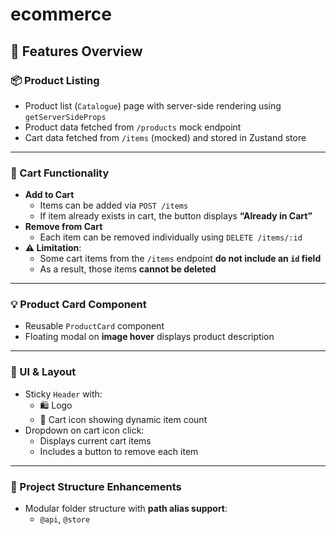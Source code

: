 # ecommerce

## 🧾 Features Overview

### 📦 Product Listing

- Product list (`Catalogue`) page with server-side rendering using `getServerSideProps`
- Product data fetched from `/products` mock endpoint
- Cart data fetched from `/items` (mocked) and stored in Zustand store

---

### 🛒 Cart Functionality

- **Add to Cart**
  - Items can be added via `POST /items`
  - If item already exists in cart, the button displays **“Already in Cart”**
- **Remove from Cart**
  - Each item can be removed individually using `DELETE /items/:id`
- **⚠️ Limitation**:
  - Some cart items from the `/items` endpoint **do not include an `id` field**
  - As a result, those items **cannot be deleted**

---

### 💡 Product Card Component

- Reusable `ProductCard` component
- Floating modal on **image hover** displays product description

---

### 🎨 UI & Layout

- Sticky `Header` with:
  - 🛍️ Logo
  - 🛒 Cart icon showing dynamic item count
- Dropdown on cart icon click:
  - Displays current cart items
  - Includes a button to remove each item

---

### 🧱 Project Structure Enhancements

- Modular folder structure with **path alias support**:
  - `@api`, `@store`
